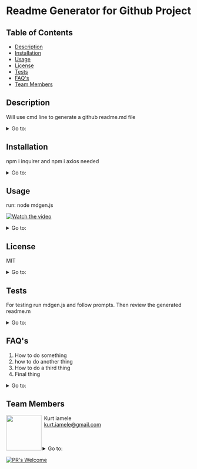 

# Readme Generator for Github Project

##  Table of Contents

* [Description](#description)
* [Installation](#installation)
* [Usage](#usage)
* [License](#license)
* [Tests](#tests)
* [FAQ's](#faq's)
* [Team Members](#team-members)

##  Description 

 Will use cmd line to generate a github readme.md file   

<details>
<summary>Go to:</summary>

* [Description](#description)
* [Installation](#installation)
* [Usage](#usage)
* [License](#license)
* [Tests](#tests)
* [FAQ's](#FAQ's)
* [Team Members](#team-members)
* [Table of Contents](#Table-of-Contents)

</details>

##  Installation 

 npm i inquirer and npm i axios needed 

<details>
<summary>Go to:</summary>

* [Description](#description)
* [Installation](#installation)
* [Usage](#usage)
* [License](#license)
* [Tests](#tests)
* [FAQ's](#FAQ's)
* [Team Members](#team-members)
* [Table of Contents](#Table-of-Contents)

</details>

##  Usage 

 run: node mdgen.js 

[![Watch the video](https://oceanofapk.com/wp-content/uploads/2018/01/WatchMe-Watch-Anytime-Anywhere-v2.2.5-APK-Free-Download.png)](https://drive.google.com/file/d/1knss7ba1F7keDfit2oaBqzofi7A4Zi3s/preview)


<details>
<summary>Go to:</summary>

* [Description](#description)
* [Installation](#installation)
* [Usage](#usage)
* [License](#license)
* [Tests](#tests)
* [FAQ's](#FAQ's)
* [Team Members](#team-members)
* [Table of Contents](#Table-of-Contents)

</details>

## License 

 MIT 

<details>
<summary>Go to:</summary>

* [Description](#description)
* [Installation](#installation)
* [Usage](#usage)
* [License](#license)
* [Tests](#tests)
* [FAQ's](#FAQ's)
* [Team Members](#team-members)
* [Table of Contents](#Table-of-Contents)

</details>

##  Tests 

 For testing run mdgen.js and follow prompts. Then review the generated readme.m 

<details>
<summary>Go to:</summary>

* [Description](#description)
* [Installation](#installation)
* [Usage](#usage)
* [License](#license)
* [Tests](#tests)
* [FAQ's](#FAQ's)
* [Team Members](#team-members)
* [Table of Contents](#Table-of-Contents)

</details>

##  FAQ's  

1. How to do something
2. how to do another thing
3. How to do a third thing
4. Final thing  

<details>
<summary>Go to:</summary>

* [Description](#description)
* [Installation](#installation)
* [Usage](#usage)
* [License](#license)
* [Tests](#tests)
* [FAQ's](#FAQ's)
* [Team Members](#team-members)
* [Table of Contents](#Table-of-Contents)

</details>

## Team Members

<img align="left" src="https://avatars3.githubusercontent.com/u/62262420?v=4" width=96> &nbsp;Kurt iamele <br>&nbsp;<kurt.iamele@gmail.com><br>&nbsp;<null>

<br>
<details>
<summary>Go to:</summary>

* [Description](#description)
* [Installation](#installation)
* [Usage](#usage)
* [License](#license)
* [Tests](#tests)
* [FAQ's](#FAQ's)
* [Team Members](#team-members)
* [Table of Contents](#Table-of-Contents)

</details>


[![PR's Welcome](https://img.shields.io/badge/PRs-welcome-brightgreen.svg?style=flat)](http://makeapullrequest.com)
